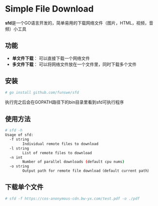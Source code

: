 # Simple File Download
**sfd**是一个GO语言开发的，简单易用的下载网络文件（图片，HTML，视频，音频）小工具

## 功能
- **单文件下载**： 可以直接下载一个网络文件
- **多文件下载**： 可以将网络文件放在一个文件里，同时下载多个文件

## 安装
```bash
# go install github.com/funswe/sfd
```
执行完之后会在GOPATH路径下的bin目录里看到sfd可执行程序

## 使用方法

```bash
# sfd -h
Usage of sfd:
  -f string
        Individual remote files to download
  -l string
        List of remote files to download
  -n int
        Number of parallel downloads (default cpu nums)
  -o string
        Output path for remote file download（default current path）
```

## 下载单个文件
```bash
# sfd -f https://cos-anonymous-cdn.bw-yx.com/test.pdf -o ./pdf

```